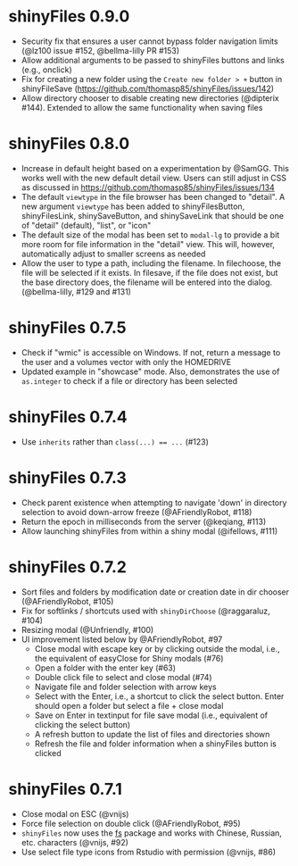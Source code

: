 # shinyFiles 0.9.0

* Security fix that ensures a user cannot bypass folder navigation limits (@lz100 issue #152, @bellma-lilly PR #153)
* Allow additional arguments to be passed to shinyFiles buttons and links (e.g., onclick)
* Fix for creating a new folder using the `Create new folder > +` button in shinyFileSave (https://github.com/thomasp85/shinyFiles/issues/142)
* Allow directory chooser to disable creating new directories (@dipterix #144). Extended to allow the same functionality when saving files

# shinyFiles 0.8.0

* Increase in default height based on a experimentation by @SamGG. This works well 
  with the new default detail view. Users can still adjust in CSS as discussed in 
  https://github.com/thomasp85/shinyFiles/issues/134
* The default `viewtype` in the file browser has been changed to "detail". A new 
  argument `viewtype` has been added to shinyFilesButton, shinyFilesLink, shinySaveButton, 
  and shinySaveLink that should be one of "detail" (default), "list", or "icon"
* The default size of the modal has been set to `modal-lg` to provide a bit more room for 
  file information in the "detail" view. This will, however, automatically adjust to 
  smaller screens as needed
* Allow the user to type a path, including the filename. In filechoose, the file will be 
  selected if it exists. In filesave, if the file does not exist, but the base directory 
  does, the filename will be entered into the dialog. (@bellma-lilly, #129 and #131)

# shinyFiles 0.7.5

* Check if "wmic" is accessible on Windows. If not, return a message to the user 
  and a volumes vector with only the HOMEDRIVE
* Updated example in "showcase" mode. Also, demonstrates the use of `as.integer` 
  to check if a file or directory has been selected

# shinyFiles 0.7.4

* Use `inherits` rather than `class(...) == ...` (#123) 

# shinyFiles 0.7.3

* Check parent existence when attempting to navigate 'down' in directory 
  selection to avoid down-arrow freeze (@AFriendlyRobot, #118)
* Return the epoch in milliseconds from the server (@keqiang, #113)
* Allow launching shinyFiles from within a shiny modal (@ifellows, #111)

# shinyFiles 0.7.2

* Sort files and folders by modification date or creation date in dir chooser 
  (@AFriendlyRobot, #105)
* Fix for softlinks / shortcuts used with `shinyDirChoose` (@raggaraluz, #104)
* Resizing modal (@Unfriendly, #100)
* UI improvement listed below by @AFriendlyRobot, #97
  - Close modal with escape key or by clicking outside the modal, i.e., the 
    equivalent of easyClose for Shiny modals (#76)
  - Open a folder with the enter key (#63)
  - Double click file to select and close modal (#74)
  - Navigate file and folder selection with arrow keys
  - Select with the Enter, i.e., a shortcut to click the select button. Enter 
    should open a folder but select a file + close modal
  - Save on Enter in textinput for file save modal (i.e., equivalent of clicking the select button)
  - A refresh button to update the list of files and directories shown
  - Refresh the file and folder information when a shinyFiles button is clicked

# shinyFiles 0.7.1

* Close modal on ESC (@vnijs)
* Force file selection on double click (@AFriendlyRobot, #95)
* `shinyFiles` now uses the [fs](https://github.com/r-lib/fs) package and works 
  with Chinese, Russian, etc. characters (@vnijs, #92)
* Use select file type icons from Rstudio with permission (@vnijs, #86)
